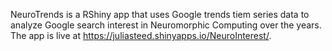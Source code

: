 NeuroTrends is a RShiny app that uses Google trends tiem series data to analyze Google search interest in Neuromorphic Computing over the years. The app is live at https://juliasteed.shinyapps.io/NeuroInterest/.
